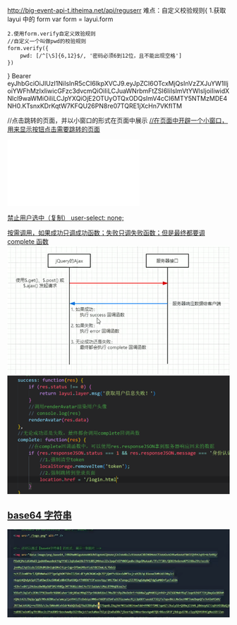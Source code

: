 http://big-event-api-t.itheima.net/api/reguserr
难点：自定义校验规则{ 1.获取 layui 中的 form var form = layui.form

    2.使用form.verify自定义效验规则
    //自定义一个叫做pwd的校验规则
    form.verify({
        pwd: [/^[\S]{6,12}$/, '密码必须6到12位，且不能出现空格']
    })

}
Bearer eyJhbGciOiJIUzI1NiIsInR5cCI6IkpXVCJ9.eyJpZCI6OTcxMjQsInVzZXJuYW1lIjoiYWFhMzIxIiwicGFzc3dvcmQiOiIiLCJuaWNrbmFtZSI6IiIsImVtYWlsIjoiIiwidXNlcl9waWMiOiIiLCJpYXQiOjE2OTUyOTQxODQsImV4cCI6MTY5NTMzMDE4NH0.KTsnxKDrKqtW7KFQU26PN8re07TQRE1jXcHn7VKfITM

//点击跳转的页面，并以小窗口的形式在页面中展示
<a href="/home/dashboard.html" target="fm">
//在页面中开辟一个小窗口，用来显示按钮点击需要跳转的页面

<iframe name="fm" src="/home/dashboard.html" frameborder="0"></iframe>
 
 
 禁止用户选中（复制）
 user-select: none;

按需调用，如果成功只调成功函数；失败只调失败函数；但是最终都要调 complete 函数
![Alt text](./pictures/image.png)
![Alt text](./pictures/image1.png)

## base64 字符串

![Alt text](./pictures/imageImg.png)

